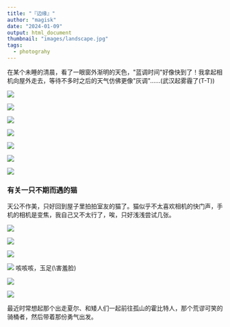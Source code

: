 ```yaml
---
title: "『边缘』"
author: "magisk"
date: "2024-01-09"
output: html_document
thumbnail: "images/landscape.jpg"
tags: 
  - photograhy
---
```


<!--more-->

在某个未睡的清晨，看了一眼窗外渐明的天色，"蓝调时间"好像快到了！我拿起相机向屋外走去，等待不多时之后的天气仿佛更像"灰调"......(武汉起雾霾了(T-T))

![](/images/margin/DSC_0091-7.JPG)

![](/images/margin/DSC_0121-3.JPG)

![](/images/margin/DSC_0114-2.JPG)

![](/images/margin/DSC_0101-1.JPG)

![](/images/margin/DSC_0126-5.JPG)

![](/images/margin/DSC_0137-6.JPG)

![](/images/margin/DSC_0141-7.JPG)

### 有关一只不期而遇的猫

天公不作美，只好回到屋子里拍拍室友的猫了。猫似乎不太喜欢相机的快门声，手机的相机是变焦，我自己又不太行了，唉，只好浅浅尝试几张。

![](/images/margin/DSC_0063-1.JPG)

![](/images/margin/DSC_0068-2.JPG)

![](/images/margin/DSC_0073-3.JPG)

![](/images/margin/DSC_0075-4.JPG) 咳咳咳，玉足(\\害羞脸)

![](/images/margin/DSC_0083-6.JPG)

![](/images/margin/DSC_0146-9.JPG)


最近时常想起那个出走夏尔、和矮人们一起前往孤山的霍比特人，那个荒谬可笑的骑桶者，然后带着那份勇气出发。

